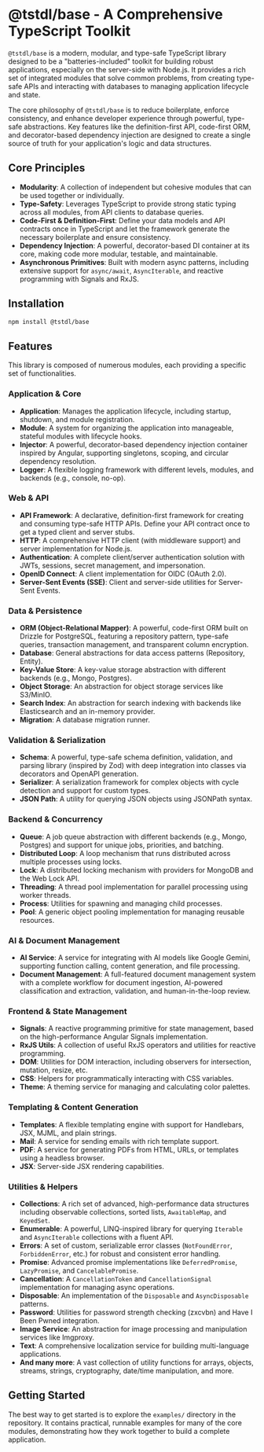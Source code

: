 # @tstdl/base - A Comprehensive TypeScript Toolkit

`@tstdl/base` is a modern, modular, and type-safe TypeScript library designed to be a "batteries-included" toolkit for building robust applications, especially on the server-side with Node.js. It provides a rich set of integrated modules that solve common problems, from creating type-safe APIs and interacting with databases to managing application lifecycle and state.

The core philosophy of `@tstdl/base` is to reduce boilerplate, enforce consistency, and enhance developer experience through powerful, type-safe abstractions. Key features like the definition-first API, code-first ORM, and decorator-based dependency injection are designed to create a single source of truth for your application's logic and data structures.

## Core Principles

-   **Modularity**: A collection of independent but cohesive modules that can be used together or individually.
-   **Type-Safety**: Leverages TypeScript to provide strong static typing across all modules, from API clients to database queries.
-   **Code-First & Definition-First**: Define your data models and API contracts once in TypeScript and let the framework generate the necessary boilerplate and ensure consistency.
-   **Dependency Injection**: A powerful, decorator-based DI container at its core, making code more modular, testable, and maintainable.
-   **Asynchronous Primitives**: Built with modern async patterns, including extensive support for `async/await`, `AsyncIterable`, and reactive programming with Signals and RxJS.

## Installation

```bash
npm install @tstdl/base
```

## Features

This library is composed of numerous modules, each providing a specific set of functionalities.

### Application & Core

-   **Application**: Manages the application lifecycle, including startup, shutdown, and module registration.
-   **Module**: A system for organizing the application into manageable, stateful modules with lifecycle hooks.
-   **Injector**: A powerful, decorator-based dependency injection container inspired by Angular, supporting singletons, scoping, and circular dependency resolution.
-   **Logger**: A flexible logging framework with different levels, modules, and backends (e.g., console, no-op).

### Web & API

-   **API Framework**: A declarative, definition-first framework for creating and consuming type-safe HTTP APIs. Define your API contract once to get a typed client and server stubs.
-   **HTTP**: A comprehensive HTTP client (with middleware support) and server implementation for Node.js.
-   **Authentication**: A complete client/server authentication solution with JWTs, sessions, secret management, and impersonation.
-   **OpenID Connect**: A client implementation for OIDC (OAuth 2.0).
-   **Server-Sent Events (SSE)**: Client and server-side utilities for Server-Sent Events.

### Data & Persistence

-   **ORM (Object-Relational Mapper)**: A powerful, code-first ORM built on Drizzle for PostgreSQL, featuring a repository pattern, type-safe queries, transaction management, and transparent column encryption.
-   **Database**: General abstractions for data access patterns (Repository, Entity).
-   **Key-Value Store**: A key-value storage abstraction with different backends (e.g., Mongo, Postgres).
-   **Object Storage**: An abstraction for object storage services like S3/MinIO.
-   **Search Index**: An abstraction for search indexing with backends like Elasticsearch and an in-memory provider.
-   **Migration**: A database migration runner.

### Validation & Serialization

-   **Schema**: A powerful, type-safe schema definition, validation, and parsing library (inspired by Zod) with deep integration into classes via decorators and OpenAPI generation.
-   **Serializer**: A serialization framework for complex objects with cycle detection and support for custom types.
-   **JSON Path**: A utility for querying JSON objects using JSONPath syntax.

### Backend & Concurrency

-   **Queue**: A job queue abstraction with different backends (e.g., Mongo, Postgres) and support for unique jobs, priorities, and batching.
-   **Distributed Loop**: A loop mechanism that runs distributed across multiple processes using locks.
-   **Lock**: A distributed locking mechanism with providers for MongoDB and the Web Lock API.
-   **Threading**: A thread pool implementation for parallel processing using worker threads.
-   **Process**: Utilities for spawning and managing child processes.
-   **Pool**: A generic object pooling implementation for managing reusable resources.

### AI & Document Management

-   **AI Service**: A service for integrating with AI models like Google Gemini, supporting function calling, content generation, and file processing.
-   **Document Management**: A full-featured document management system with a complete workflow for document ingestion, AI-powered classification and extraction, validation, and human-in-the-loop review.

### Frontend & State Management

-   **Signals**: A reactive programming primitive for state management, based on the high-performance Angular Signals implementation.
-   **RxJS Utils**: A collection of useful RxJS operators and utilities for reactive programming.
-   **DOM**: Utilities for DOM interaction, including observers for intersection, mutation, resize, etc.
-   **CSS**: Helpers for programmatically interacting with CSS variables.
-   **Theme**: A theming service for managing and calculating color palettes.

### Templating & Content Generation

-   **Templates**: A flexible templating engine with support for Handlebars, JSX, MJML, and plain strings.
-   **Mail**: A service for sending emails with rich template support.
-   **PDF**: A service for generating PDFs from HTML, URLs, or templates using a headless browser.
-   **JSX**: Server-side JSX rendering capabilities.

### Utilities & Helpers

-   **Collections**: A rich set of advanced, high-performance data structures including observable collections, sorted lists, `AwaitableMap`, and `KeyedSet`.
-   **Enumerable**: A powerful, LINQ-inspired library for querying `Iterable` and `AsyncIterable` collections with a fluent API.
-   **Errors**: A set of custom, serializable error classes (`NotFoundError`, `ForbiddenError`, etc.) for robust and consistent error handling.
-   **Promise**: Advanced promise implementations like `DeferredPromise`, `LazyPromise`, and `CancelablePromise`.
-   **Cancellation**: A `CancellationToken` and `CancellationSignal` implementation for managing async operations.
-   **Disposable**: An implementation of the `Disposable` and `AsyncDisposable` patterns.
-   **Password**: Utilities for password strength checking (zxcvbn) and Have I Been Pwned integration.
-   **Image Service**: An abstraction for image processing and manipulation services like Imgproxy.
-   **Text**: A comprehensive localization service for building multi-language applications.
-   **And many more**: A vast collection of utility functions for arrays, objects, streams, strings, cryptography, date/time manipulation, and more.


## Getting Started

The best way to get started is to explore the `examples/` directory in the repository. It contains practical, runnable examples for many of the core modules, demonstrating how they work together to build a complete application.
